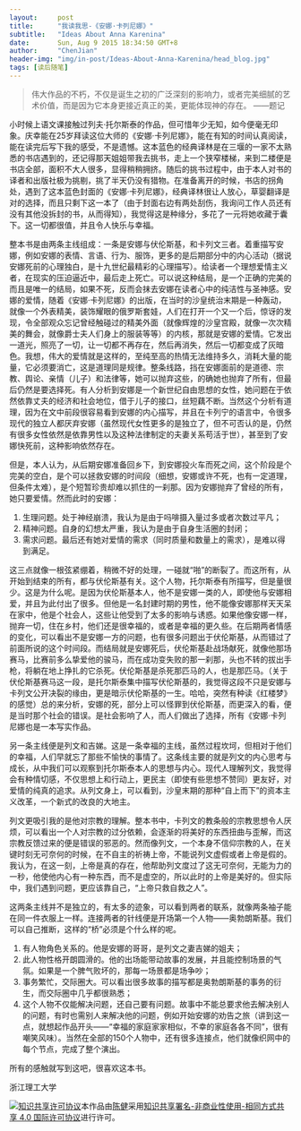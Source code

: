 ```yaml
---
layout:     post
title:      "我读我思-《安娜·卡列尼娜》"
subtitle:   "Ideas About Anna Karenina"
date:       Sun, Aug 9 2015 18:34:50 GMT+8
author:     "ChenJian"
header-img: "img/in-post/Ideas-About-Anna-Karenina/head_blog.jpg"
tags: [读后随笔]
---
```


> 伟大作品的不朽，不仅是诞生之初的广泛深刻的影响力，或者完美细腻的艺术价值，而是因为它本身更接近真正的美，更能体现神的存在。
> ——题记

小时候上语文课接触过列夫·托尔斯泰的作品，但可惜年少无知，如今便毫无印象。庆幸能在25岁拜读这位大师的《安娜·卡列尼娜》，能在有知的时间认真阅读，能在读完后写下我的感受，不是遗憾。这本蓝色的经典译林是在三堰的一家不太熟悉的书店遇到的，还记得那天姐姐带我去挑书，走上一个狭窄楼梯，来到二楼便是书店全部，面积不大人很多，显得稍稍拥挤。随后的挑书过程中，由于本人对书的译者和出版社极为挑剔，挑了半天仍没有猎物。在准备离开的时候，书店的拐角处，遇到了这本蓝色封面的《安娜·卡列尼娜》，经典译林很让人放心，草婴翻译是对的选择，而且只剩下这一本了（由于封面右边有两处刮伤，我询问工作人员还有没有其他没拆封的书，从而得知），我觉得这是种缘分，多花了一元将她收藏于囊下。这一切都很值，并且令人快乐与幸福。

整本书是由两条主线组成：一条是安娜与伏伦斯基，和卡列文三者。着重描写安娜，例如安娜的表情、言语、行为、服饰，更多的是后期部分中的内心活动（据说安娜死前的心理独白，是十九世纪最精彩的心理描写）。给读者一个理想爱情主义者，在现实的压迫逼近中，最后走上死亡。可以说这种结局，是一个正确的完美的而且是唯一的结局，如果不死，反而会抹去安娜在读者心中的纯洁性与圣神感。安娜的爱情，随着《安娜·卡列尼娜》的出版，在当时的沙皇统治末期是一种轰动，就像一个外表精美，装饰耀眼的俄罗斯套娃，人们在打开一个又一个后，惊讶的发现，令全部观众忘记曾经触碰过的精美外面（就像辉煌的沙皇宫殿，就像一次次精美的舞会，就像爵士夫人们身上的服装等等）的内核，那就是安娜的爱情。它发出一道光，照亮了一切，让一切都不再存在，然后再消失，然后一切都变成了灰暗色。我想，伟大的爱情就是这样的，至纯至高的热情无法维持多久，消耗大量的能量，它必须要消亡，这是道理同是规律。整条线路，挡在安娜面前的是道德、宗教、舆论、亲情（儿子）和法律等，她可以抛弃这些，的确她也抛弃了所有，但最后仍然是要选择死。有人分析到安娜是一个新世纪自由思想的女性，她问题在于依然依靠丈夫的经济和社会地位，借于儿子的接口，丝短藕不断。当然这个分析有道理，因为在文中前段很容易看到安娜的内心描写，并且在卡列宁的语言中，令很多现代的独立人都厌弃安娜（虽然现代女性更多的是独立了，但不可否认的是，仍然有很多女性依然是依靠男性以及这种法律制定的夫妻关系苟活于世），甚至到了安娜快死前，这种影响依然存在。

但是，本人认为，从后期安娜准备回乡下，到安娜投火车而死之间，这个阶段是个完美的空白，是个可以拯救安娜的时间段（细想，安娜或许不死，也有一定道理，但条件太难），是个短暂珍贵却难以抓住的一刹那。因为安娜抛弃了曾经的所有，她只要爱情。然而此时的安娜：

1. 生理问题。处于神经崩溃，我认为是由于吗啡摄入量过多或者次数过平凡；
2. 精神问题。自身的幻想太严重，我认为是由于自身生活圈的封闭；
3. 需求问题。最后还有她对爱情的需求（同时质量和数量上的需求），是难以得到满足。

这三点就像一根弦紧绷着，稍微不好的处理，一碰就“啪”的断裂了。而这所有，从开始到结束的所有，都与伏伦斯基有关。这个人物，托尔斯泰有所描写，但是量很少。这是为什么呢。是因为伏伦斯基本人，他不是安娜一类的人，即使他与安娜相爱，并且为此付出了很多。但他是一名封建时期的男性，他不能像安娜那样天天呆在家中，他是个社会人，这些让他受到了太多的影响与诱惑。如果他像安娜一样，抛弃一切，住在乡村，他们还是很幸福的，或者是幸福的更久些。在后期两者情感的变化，可以看出不是安娜一方的问题，也有很多问题出于伏伦斯基，从而错过了前面所说的这个时间段。而结局就是安娜死后，伏伦斯基赴战场献死，就像他那场赛马，比赛前多么挚爱他的骏马，而在成功变失败的那一刹那，头也不转的拔出手枪，将躺在地上挣扎的它杀死。伏伦斯基是杀死那匹马的人，也是那匹马。（关于伏伦斯基赛马这一段，是托尔斯泰集中描写伏伦斯基的，我觉得这段不只是安娜与卡列文公开决裂的缘由，更是暗示伏伦斯基的一生。哈哈，突然有种读《红楼梦》的感觉）总的来分析，安娜的死，部分上可以怪罪到伏伦斯基，而更深入的看，便是当时那个社会的错误。是社会影响了人，而人们做出了选择，所有《安娜·卡列尼娜也是一本写实作品。

另一条主线便是列文和吉娣。这是一条幸福的主线，虽然过程坎坷，但相对于他们的幸福，人们早就忘了那些不愉快的事情了。这条线主要的就是列文的内心思考与成长，从中我们可以观察到托尔斯泰本人的思想与内心。现代人理解列文，我觉得会有种情切感，不仅思想上和行动上，更民主（即使有些思想不赞同）更友好，对爱情的纯真的追求。从列文身上，可以看到，沙皇末期的那种“自上而下”的资本主义改革，一个新式的改良的大地主。

列文更吸引我的是他对宗教的理解。整本书中，卡列文的教条般的宗教思想令人厌烦，可以看出一个人对宗教的过分依赖，会逐渐的将美好的东西扭曲与歪解，而这宗教反馈过来的便是错误的邪恶的。然而像列文，一个本身不信仰宗教的人，在关键时刻无可奈何的时候，在不自主的祈祷上帝，不能说列文虚假或者上帝是假的。我认为，在这一刻，上帝是真的存在，他帮助列文度过了这无可奈何，无能为力的一秒，他使他内心有一种东西，而不是虚空的，所以此时的上帝是美好的。但实际中，我们遇到问题，更应该靠自己，“上帝只救自救之人”。

这两条主线并不是独立的，有太多的迹象，可以看到两者的联系，就像两条袖子能在同一件衣服上一样。连接两者的针线便是开场第一个人物——奥勃朗斯基。我们可以自己推断，这样的“桥”必须是个什么样的呢。

1. 有人物角色关系的。他是安娜的哥哥，是列文之妻吉娣的姐夫；
2. 此人物性格开朗圆滑的。他的出场能带动故事的发展，并且能控制场景的气氛。如果是一个脾气败坏的，那每一场景都是场争吵；
3. 事务繁忙，交际圈大。可以看出很多故事的描写都是奥勃朗斯基的事务的衍生，而交际圈中几乎都很熟悉；
4. 这个人物不仅能解决问题，还自己要有问题。故事中不能总要求他去解决别人的问题，有时也需别人来解决他的问题，例如开始安娜的劝告之旅（讲到这一点，就想起作品开头——“幸福的家庭家家相似，不幸的家庭各各不同”，很有嘲笑风味）。当然在全部的150个人物中，还有很多连接点，他们就像织网中的每个节点，完成了整个演出。

所有的感触就写到这吧，很喜欢这本书。

浙江理工大学

<a rel="license" href="http://creativecommons.org/licenses/by-nc-sa/4.0/"><img alt="知识共享许可协议" style="border-width:0" src="https://i.creativecommons.org/l/by-nc-sa/4.0/88x31.png" /></a>本作品由<a xmlns:cc="http://creativecommons.org/ns#" href="https://o-my-chenjian.com/2015/08/09/Ideas-About-Anna-Karenina/" property="cc:attributionName" rel="cc:attributionURL">陈健</a>采用<a rel="license" href="http://creativecommons.org/licenses/by-nc-sa/4.0/">知识共享署名-非商业性使用-相同方式共享 4.0 国际许可协议</a>进行许可。
